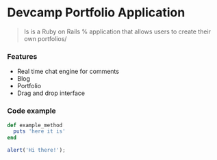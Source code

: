 # Devcamp Portfolio Application

> Is is a Ruby on Rails % application that allows users to create their own portfolios/

### Features

- Real time chat engine for comments
- Blog
- Portfolio
- Drag and drop interface

### Code example

```ruby
def example_method
  puts 'here it is'
end
```

```javascript
alert('Hi there!');
```